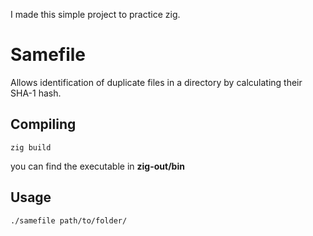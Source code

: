 I made this simple project to practice zig.

# Samefile

Allows identification of duplicate files in a directory by calculating their SHA-1 hash.

## Compiling

```
zig build
```

you can find the executable in **zig-out/bin**

## Usage

```
./samefile path/to/folder/
```
